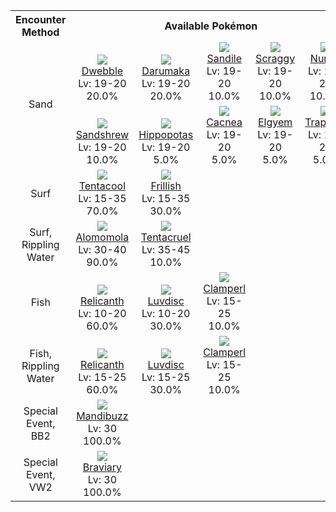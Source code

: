 <table><tr><th colspan="1">Encounter Method</th><th colspan="5" style = "text-align: center;">Available Pokémon</th></tr>
<tr><td rowspan="2" style="vertical-align: middle; word-wrap: break-word; text-align: center;">Sand</td><td style="text-align: center; vertical-align: bottom;"> <img src="https://smilingzero.github.io/BlazeBlack2ReduxWiki/img/animated/557.gif"> <br> <a href="https://smilingzero.github.io/BlazeBlack2ReduxWiki/pokemons/557">Dwebble</a> <br> Lv: 19-20 <br> 20.0% </td><td style="text-align: center; vertical-align: bottom;"> <img src="https://smilingzero.github.io/BlazeBlack2ReduxWiki/img/animated/554.gif"> <br> <a href="https://smilingzero.github.io/BlazeBlack2ReduxWiki/pokemons/554">Darumaka</a> <br> Lv: 19-20 <br> 20.0% </td><td style="text-align: center; vertical-align: bottom;"> <img src="https://smilingzero.github.io/BlazeBlack2ReduxWiki/img/animated/551.gif"> <br> <a href="https://smilingzero.github.io/BlazeBlack2ReduxWiki/pokemons/551">Sandile</a> <br> Lv: 19-20 <br> 10.0% </td><td style="text-align: center; vertical-align: bottom;"> <img src="https://smilingzero.github.io/BlazeBlack2ReduxWiki/img/animated/559.gif"> <br> <a href="https://smilingzero.github.io/BlazeBlack2ReduxWiki/pokemons/559">Scraggy</a> <br> Lv: 19-20 <br> 10.0% </td><td style="text-align: center; vertical-align: bottom;"> <img src="https://smilingzero.github.io/BlazeBlack2ReduxWiki/img/animated/322.gif"> <br> <a href="https://smilingzero.github.io/BlazeBlack2ReduxWiki/pokemons/322">Numel</a> <br> Lv: 19-20 <br> 10.0% </td></tr>
<tr><td style="text-align: center; vertical-align: bottom;"> <img src="https://smilingzero.github.io/BlazeBlack2ReduxWiki/img/animated/27.gif"> <br> <a href="https://smilingzero.github.io/BlazeBlack2ReduxWiki/pokemons/027">Sandshrew</a> <br> Lv: 19-20 <br> 10.0% </td><td style="text-align: center; vertical-align: bottom;"> <img src="https://smilingzero.github.io/BlazeBlack2ReduxWiki/img/animated/449.gif"> <br> <a href="https://smilingzero.github.io/BlazeBlack2ReduxWiki/pokemons/449">Hippopotas</a> <br> Lv: 19-20 <br> 5.0% </td><td style="text-align: center; vertical-align: bottom;"> <img src="https://smilingzero.github.io/BlazeBlack2ReduxWiki/img/animated/331.gif"> <br> <a href="https://smilingzero.github.io/BlazeBlack2ReduxWiki/pokemons/331">Cacnea</a> <br> Lv: 19-20 <br> 5.0% </td><td style="text-align: center; vertical-align: bottom;"> <img src="https://smilingzero.github.io/BlazeBlack2ReduxWiki/img/animated/605.gif"> <br> <a href="https://smilingzero.github.io/BlazeBlack2ReduxWiki/pokemons/605">Elgyem</a> <br> Lv: 19-20 <br> 5.0% </td><td style="text-align: center; vertical-align: bottom;"> <img src="https://smilingzero.github.io/BlazeBlack2ReduxWiki/img/animated/328.gif"> <br> <a href="https://smilingzero.github.io/BlazeBlack2ReduxWiki/pokemons/328">Trapinch</a> <br> Lv: 19-20 <br> 5.0% </td></tr>
<tr><td rowspan="1" style="vertical-align: middle; word-wrap: break-word; text-align: center;">Surf</td><td style="text-align: center; vertical-align: bottom;"> <img src="https://smilingzero.github.io/BlazeBlack2ReduxWiki/img/animated/72.gif"> <br> <a href="https://smilingzero.github.io/BlazeBlack2ReduxWiki/pokemons/072">Tentacool</a> <br> Lv: 15-35 <br> 70.0% </td><td style="text-align: center; vertical-align: bottom;"> <img src="https://smilingzero.github.io/BlazeBlack2ReduxWiki/img/animated/592.gif"> <br> <a href="https://smilingzero.github.io/BlazeBlack2ReduxWiki/pokemons/592">Frillish</a> <br> Lv: 15-35 <br> 30.0% </td><td></td><td></td><td></td></tr>
<tr><td rowspan="1" style="vertical-align: middle; word-wrap: break-word; text-align: center;">Surf, Rippling Water</td><td style="text-align: center; vertical-align: bottom;"> <img src="https://smilingzero.github.io/BlazeBlack2ReduxWiki/img/animated/594.gif"> <br> <a href="https://smilingzero.github.io/BlazeBlack2ReduxWiki/pokemons/594">Alomomola</a> <br> Lv: 30-40 <br> 90.0% </td><td style="text-align: center; vertical-align: bottom;"> <img src="https://smilingzero.github.io/BlazeBlack2ReduxWiki/img/animated/73.gif"> <br> <a href="https://smilingzero.github.io/BlazeBlack2ReduxWiki/pokemons/073">Tentacruel</a> <br> Lv: 35-45 <br> 10.0% </td><td></td><td></td><td></td></tr>
<tr><td rowspan="1" style="vertical-align: middle; word-wrap: break-word; text-align: center;">Fish</td><td style="text-align: center; vertical-align: bottom;"> <img src="https://smilingzero.github.io/BlazeBlack2ReduxWiki/img/animated/369.gif"> <br> <a href="https://smilingzero.github.io/BlazeBlack2ReduxWiki/pokemons/369">Relicanth</a> <br> Lv: 10-20 <br> 60.0% </td><td style="text-align: center; vertical-align: bottom;"> <img src="https://smilingzero.github.io/BlazeBlack2ReduxWiki/img/animated/370.gif"> <br> <a href="https://smilingzero.github.io/BlazeBlack2ReduxWiki/pokemons/370">Luvdisc</a> <br> Lv: 10-20 <br> 30.0% </td><td style="text-align: center; vertical-align: bottom;"> <img src="https://smilingzero.github.io/BlazeBlack2ReduxWiki/img/animated/366.gif"> <br> <a href="https://smilingzero.github.io/BlazeBlack2ReduxWiki/pokemons/366">Clamperl</a> <br> Lv: 15-25 <br> 10.0% </td><td></td><td></td></tr>
<tr><td rowspan="1" style="vertical-align: middle; word-wrap: break-word; text-align: center;">Fish, Rippling Water</td><td style="text-align: center; vertical-align: bottom;"> <img src="https://smilingzero.github.io/BlazeBlack2ReduxWiki/img/animated/369.gif"> <br> <a href="https://smilingzero.github.io/BlazeBlack2ReduxWiki/pokemons/369">Relicanth</a> <br> Lv: 15-25 <br> 60.0% </td><td style="text-align: center; vertical-align: bottom;"> <img src="https://smilingzero.github.io/BlazeBlack2ReduxWiki/img/animated/370.gif"> <br> <a href="https://smilingzero.github.io/BlazeBlack2ReduxWiki/pokemons/370">Luvdisc</a> <br> Lv: 15-25 <br> 30.0% </td><td style="text-align: center; vertical-align: bottom;"> <img src="https://smilingzero.github.io/BlazeBlack2ReduxWiki/img/animated/366.gif"> <br> <a href="https://smilingzero.github.io/BlazeBlack2ReduxWiki/pokemons/366">Clamperl</a> <br> Lv: 15-25 <br> 10.0% </td><td></td><td></td></tr>
<tr><td rowspan="1" style="vertical-align: middle; word-wrap: break-word; text-align: center;">Special Event, BB2</td><td style="text-align: center; vertical-align: bottom;"> <img src="https://smilingzero.github.io/BlazeBlack2ReduxWiki/img/animated/630.gif"> <br> <a href="https://smilingzero.github.io/BlazeBlack2ReduxWiki/pokemons/630">Mandibuzz</a> <br> Lv: 30 <br> 100.0% </td><td></td><td></td><td></td><td></td></tr>
<tr><td rowspan="1" style="vertical-align: middle; word-wrap: break-word; text-align: center;">Special Event, VW2</td><td style="text-align: center; vertical-align: bottom;"> <img src="https://smilingzero.github.io/BlazeBlack2ReduxWiki/img/animated/628.gif"> <br> <a href="https://smilingzero.github.io/BlazeBlack2ReduxWiki/pokemons/628">Braviary</a> <br> Lv: 30 <br> 100.0% </td><td></td><td></td><td></td><td></td></tr></table>